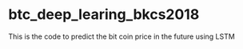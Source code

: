 # btc_deep_learing_bkcs2018

This is the code to predict the bit coin price in the future using LSTM
